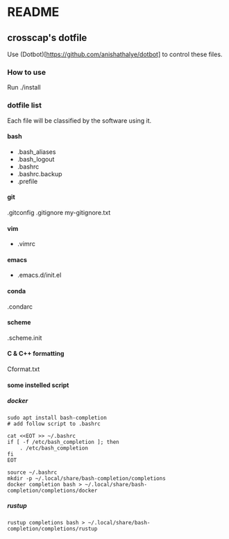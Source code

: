 # README

## crosscap's dotfile

Use (Dotbot)[https://github.com/anishathalye/dotbot] to control these files.

### How to use

Run ./install

### dotfile list

Each file will be classified by the software using it.

#### bash

- .bash_aliases
- .bash_logout
- .bashrc
- .bashrc.backup
- .prefile

#### git

.gitconfig
.gitignore
my-gitignore.txt

#### vim

- .vimrc

#### emacs

- .emacs.d/init.el

#### conda

.condarc

#### scheme

.scheme.init

#### C & C++ formatting

Cformat.txt

#### some instelled script

##### docker

```shell
sudo apt install bash-completion
# add follow script to .bashrc

cat <<EOT >> ~/.bashrc
if [ -f /etc/bash_completion ]; then
    . /etc/bash_completion
fi
EOT

source ~/.bashrc
mkdir -p ~/.local/share/bash-completion/completions
docker completion bash > ~/.local/share/bash-completion/completions/docker
```

##### rustup

```shell
rustup completions bash > ~/.local/share/bash-completion/completions/rustup
```
